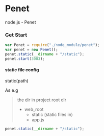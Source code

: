 Penet
=====

node.js - Penet

### Get Start
```javascript
var Penet = require("./node_module/penet");
var penet = new Penet();
penet.static(__dirname + "/static");
penet.start(3003);
```
#### static file config
  static(path) 
  
  As e.g
  > the dir in project root dir
  > * web_root
  >   * static (static files in)
  >   * app.js
  
  ```javascript
  penet.static(__dirname + "/static");
  ```
